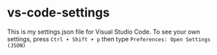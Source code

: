 # vs-code-settings
This is my settings.json file for Visual Studio Code.
To see your own settings, press `Ctrl + Shift + p` then type `Preferences: Open Settings (JSON)`
